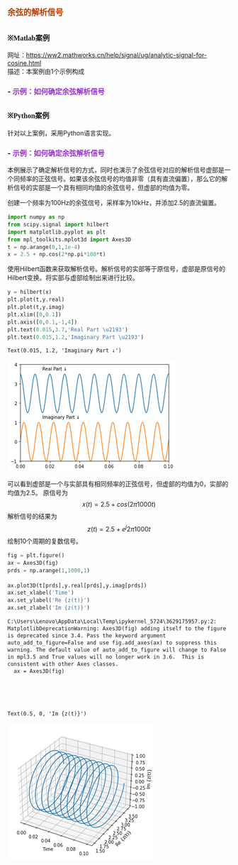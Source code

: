 # **<font size=4 color=#BB3D00 face=微软雅黑>余弦的解析信号</font>**

## **<font size=3  face=微软雅黑>※Matlab案例</font>** 

网址：https://ww2.mathworks.cn/help/signal/ug/analytic-signal-for-cosine.html     
描述：本案例由1个示例构成
### - <font color=DarkOrChid size=3>示例：如何确定余弦解析信号</font>

## **<font size=3 face=微软雅黑>※Python案例</font>**

针对以上案例，采用Python语言实现。

### - <font color=DarkOrChid size=3>示例：如何确定余弦解析信号</font>

本例展示了确定解析信号的方式，同时也演示了余弦信号对应的解析信号虚部是一个同频率的正弦信号。如果该余弦信号的均值非零（具有直流偏置），那么它的解析信号的实部是一个具有相同均值的余弦信号，但虚部的均值为零。

创建一个频率为100Hz的余弦信号，采样率为10kHz，并添加2.5的直流偏置。


```python
import numpy as np
from scipy.signal import hilbert
import matplotlib.pyplot as plt
from mpl_toolkits.mplot3d import Axes3D
t = np.arange(0,1,1e-4)
x = 2.5 + np.cos(2*np.pi*100*t)
```

使用Hilbert函数来获取解析信号。解析信号的实部等于原信号，虚部是原信号的Hilbert变换。将实部与虚部绘制出来进行比较。


```python
y = hilbert(x)
plt.plot(t,y.real)
plt.plot(t,y.imag)
plt.xlim([0,0.1])
plt.axis([0,0.1,-1,4])
plt.text(0.015,3.7,'Real Part \u2193')
plt.text(0.015,1.2,'Imaginary Part \u2193')
```




    Text(0.015, 1.2, 'Imaginary Part ↓')




    
![png](%E4%BD%99%E5%BC%A6%E8%A7%A3%E6%9E%90%E4%BF%A1%E5%8F%B7_files/%E4%BD%99%E5%BC%A6%E8%A7%A3%E6%9E%90%E4%BF%A1%E5%8F%B7_10_1.png)
    


可以看到虚部是一个与实部具有相同频率的正弦信号，但虚部的均值为0，实部的均值为2.5。
原信号为
$$x(t)=2.5+cos(2π1000t)$$
解析信号的结果为
$$z(t)=2.5+e^j2π1000t$$
绘制10个周期的复数信号。


```python
fig = plt.figure()
ax = Axes3D(fig)
prds = np.arange(1,1000,1)

ax.plot3D(t[prds],y.real[prds],y.imag[prds])
ax.set_xlabel('Time')
ax.set_ylabel('Re {z(t)}')
ax.set_zlabel('Im {z(t)}')
```

    C:\Users\Lenovo\AppData\Local\Temp\ipykernel_5724\3629175957.py:2: MatplotlibDeprecationWarning: Axes3D(fig) adding itself to the figure is deprecated since 3.4. Pass the keyword argument auto_add_to_figure=False and use fig.add_axes(ax) to suppress this warning. The default value of auto_add_to_figure will change to False in mpl3.5 and True values will no longer work in 3.6.  This is consistent with other Axes classes.
      ax = Axes3D(fig)
    




    Text(0.5, 0, 'Im {z(t)}')




    
![png](%E4%BD%99%E5%BC%A6%E8%A7%A3%E6%9E%90%E4%BF%A1%E5%8F%B7_files/%E4%BD%99%E5%BC%A6%E8%A7%A3%E6%9E%90%E4%BF%A1%E5%8F%B7_12_2.png)
    

